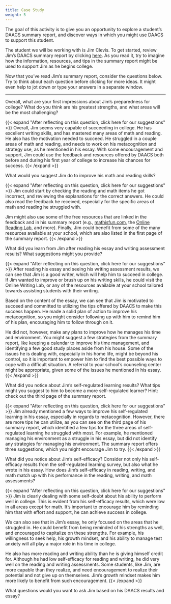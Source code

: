 ```yaml
---
title: Case Study
weight: 5
---
```


The goal of this activity is to give you an opportunity to explore a student’s DAACS summary report, and discover ways in which you might use DAACS to support this student.

The student we will be working with is Jim Clevis. To get started, review Jim’s DAACS summary report by clicking [here](/jim_clevis_summary_report.pdf). As you read it, try to imagine how the information, resources, and tips in the summary report might be used to support Jim as he begins college.

Now that you’ve read Jim’s summary report, consider the questions below. Try to think about each question before clicking for more ideas. It might even help to jot down or type your answers in a separate window.

---

Overall, what are your first impressions about Jim’s preparedness for college? What do you think are his greatest strengths, and what areas will be the most challenging? 

{{< expand "After reflecting on this question, click here for our suggestions" >}}
Overall, Jim seems very capable of succeeding in college. He has excellent writing skills, and has mastered many areas of math and reading. He also has the motivation needed to succeed. He struggled in a couple areas of math and reading, and needs to work on his metacognition and strategy use, as he mentioned in his essay. With some encouragement and support, Jim could use the feedback and resources offered by DAACS both before and during his first year of college to increase his chances for success.
{{< /expand >}}

What would you suggest Jim do to improve his math and reading skills?

{{< expand "After reflecting on this question, click here for our suggestions" >}}
Jim could start by checking the reading and math items he got incorrect, and reviewing the explanations for the correct answers. He could also read the feedback he received, especially for the specific areas of math and reading he struggled with. 

Jim might also use some of the free resources that are linked in the feedback and in his summary report (e.g., [mathisfun.com](https://www.mathsisfun.com/), the [Online Reading Lab](https://owl.excelsior.edu/orc/), and more). Finally, Jim could benefit from some of the many resources available at your school, which are also listed in the first page of the summary report.
{{< /expand >}}

What did you learn from Jim after reading his essay and writing assessment results? What suggestions might you provide?

{{< expand "After reflecting on this question, click here for our suggestions" >}}
After reading his essay and seeing his writing assessment results, we can see that Jim is a good writer, which will help him to succeed in college. If Jim wanted to improve or brush up on his writing skills, he could visit the Online Writing Lab, or any of the resources available at your school tailored towards assisting students with their writing.

Based on the content of the essay, we can see that Jim is motivated to succeed and committed to utilizing the tips offered by DAACS to make this success happen. He made a solid plan of action to improve his metacognition, so you might consider following up with him to remind him of his plan, encouraging him to follow through on it.

He did not, however, make any plans to improve how he manages his time and environment. You might suggest a few strategies from the summary report, like keeping a calendar to improve his time management, and identifying a few good study places aside from his house. Some of the issues he is dealing with, especially in his home life, might be beyond his control, so it is important to empower him to find the best possible ways to cope with a difficult situation. A referral to your school’s counseling center might be appropriate, given some of the issues he mentioned in his essay.
{{< /expand >}}

What did you notice about Jim’s self-regulated learning results? What tips might you suggest to him to become a more self-regulated learner? Hint: check out the third page of the summary report.

{{< expand "After reflecting on this question, click here for our suggestions" >}}
Jim already mentioned a few ways to improve his self-regulated learning in his essay, especially in regards to metacognition. However, there are more tips he can utilize, as you can see on the third page of his summary report, which identified a few tips for the three areas of self-regulated learning he struggled with most. For example, he mentioned managing his environment as a struggle in his essay, but did not identify any strategies for managing his environment. The summary report offers three suggestions, which you might encourage Jim to try.
{{< /expand >}}

What did you notice about Jim’s self-efficacy? Consider not only his self-efficacy results from the self-regulated learning survey, but also what he wrote in his essay. How does Jim’s self-efficacy in reading, writing, and math match up with his performance in the reading, writing, and math assessments?

{{< expand "After reflecting on this question, click here for our suggestions" >}}
Jim is clearly dealing with some self-doubt about his ability to perform well in college. This is evident from his self-efficacy results, which were low in all areas except for math. It’s important to encourage him by reminding him that with effort and support, he can achieve success in college.

We can also see that in Jim’s essay, he only focused on the areas that he struggled in. He could benefit from being reminded of his strengths as well, and encouraged to capitalize on these strengths. For example, his willingness to seek help, his growth mindset, and his ability to manage test anxiety will all play a major role in his time in college. 

He also has more reading and writing ability than he is giving himself credit for. Although he had low self-efficacy for reading and writing, he did very well on the reading and writing assessments. Some students, like Jim, are more capable than they realize, and need encouragement to realize their potential and not give up on themselves. Jim’s growth mindset makes him more likely to benefit from such encouragement.
{{< /expand >}}

What questions would you want to ask Jim based on his DAACS results and essay?
